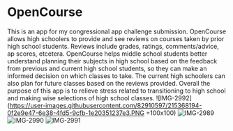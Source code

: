 # OpenCourse
This is an app for my congressional app challenge submission. OpenCourse allows high schoolers to provide and see reviews on courses taken by prior high school students. Reviews include grades, ratings, comments/advice, ap scores, etcetera. OpenCourse helps middle school students better understand planning their subjects in high school based on the feedback from previous and current high school students, so they can make an informed decision on which classes to take. The current high schoolers can also plan for future classes based on the reviews provided. Overall the purpose of this app is to relieve stress related to transitioning to high school and making wise selections of high school classes.
![IMG-2992](https://user-images.githubusercontent.com/82910597/215368194-0f2e9e47-6e38-4fd5-9cfb-1e20351237e3.PNG =100x100)
![IMG-2989](https://user-images.githubusercontent.com/82910597/215368218-4e13a2c3-65b5-40e0-b51d-68c4a8109552.PNG)
![IMG-2990](https://user-images.githubusercontent.com/82910597/215368209-1f0329c6-d5a8-41b4-9a1b-43c15ae41bbd.PNG)
![IMG-2991](https://user-images.githubusercontent.com/82910597/215368168-e9aa09aa-6a46-4bf8-8b15-ed5d44d6f3d2.PNG)
